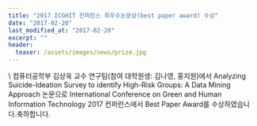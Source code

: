```yaml
---
title: "2017 ICGHIT 컨퍼런스 최우수논문상(best paper award) 수상"
date: "2017-02-20"
last_modified_at: "2017-02-20"
excerpt: ""
header:
  teaser: /assets/images/news/prize.jpg
---
```

\\
컴퓨터공학부 김상욱 교수 연구팀(참여 대학원생: 김나영, 홍지원)에서 Analyzing Suicide-Ideation Survey to identify High-Risk Groups: A Data Mining Approach 논문으로 International Conference on Green and Human Information Technology 2017 컨퍼런스에서 Best Paper Award를 수상하였습니다.축하합니다.